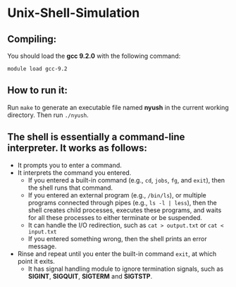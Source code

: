 # Unix-Shell-Simulation

## Compiling:
You should load the **gcc 9.2.0** with the following command:

`module load gcc-9.2`

## How to run it:

Run `make` to generate an executable file named **nyush** in the current working directory. Then run `./nyush`.

## The shell is essentially a command-line interpreter. It works as follows:
- It prompts you to enter a command.
- It interprets the command you entered.
    - If you entered a built-in command (e.g., `cd`, `jobs`, `fg`, and `exit`), then the shell runs that command.
    - If you entered an external program (e.g., `/bin/ls`), or multiple programs connected through pipes (e.g., `ls -l | less`), then the shell creates child processes, executes these programs, and waits for all these processes to either terminate or be suspended.
    - It can handle the I/O redirection, such as `cat > output.txt` or `cat < input.txt`
    - If you entered something wrong, then the shell prints an error message.
- Rinse and repeat until you enter the built-in command `exit`, at which point it exits.
    - It has signal handling module to ignore termination signals, such as **SIGINT**, **SIGQUIT**, **SIGTERM** and **SIGTSTP**.